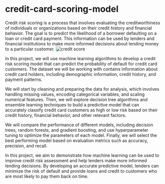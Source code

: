 # credit-card-scoring-model
Credit risk scoring is a process that involves evaluating the creditworthiness of individuals or organizations based on their credit history and financial behavior. The goal is to predict the likelihood of a borrower defaulting on a loan or credit card payment. This information can be used by lenders and financial institutions to make more informed decisions about lending money to a particular customer.
![credit score](relative/path/to/img.jpg?raw=true "Optional Title")

In this project, we will use machine learning algorithms to develop a credit risk scoring model that can predict the probability of default for credit card customers. The dataset we will be working with contains information about credit card holders, including demographic information, credit history, and payment patterns.

We will start by cleaning and preparing the data for analysis, which involves handling missing values, encoding categorical variables, and scaling numerical features. Then, we will explore decision tree algorithms and ensemble learning techniques to build a predictive model that can accurately classify credit card customers as high or low risk based on their credit history, financial behavior, and other relevant factors.

We will compare the performance of different models, including decision trees, random forests, and gradient boosting, and use hyperparameter tuning to optimize the parameters of each model. Finally, we will select the best performing model based on evaluation metrics such as accuracy, precision, and recall.

In this project, we aim to demonstrate how machine learning can be used to improve credit risk assessment and help lenders make more informed lending decisions. By developing an accurate predictive model, lenders can minimize the risk of default and provide loans and credit to customers who are most likely to pay them back on time.
